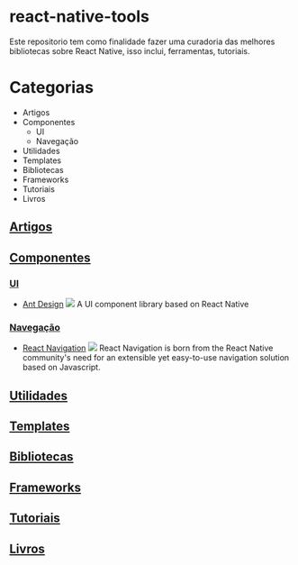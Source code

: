 # react-native-tools
Este repositorio tem como finalidade fazer uma curadoria das melhores bibliotecas sobre React Native, isso inclui, ferramentas, tutoriais.

# Categorias
  - Artigos
  - Componentes
    - UI
    - Navegação
  - Utilidades
  - Templates
  - Bibliotecas
  - Frameworks
  - Tutoriais
  - Livros
  
## [Artigos](#artigos)

## [Componentes](#componentes)

### [UI](#ui)
  - [Ant Design](https://mobile.ant.design/) ![](https://img.shields.io/github/stars/ant-design/ant-design-mobile-rn.svg?style=social) A UI component library based on React Native
  
### [Navegação](#navegação)
  - [React Navigation](https://reactnavigation.org/en/) ![](https://img.shields.io/github/stars/react-navigation/react-navigation.svg?style=social) React Navigation is born from the React Native community's need for an extensible yet easy-to-use navigation solution based on Javascript.

## [Utilidades](#utilidades)

## [Templates](#templates)

## [Bibliotecas](#bibliotecas)

## [Frameworks](#frameworks)

## [Tutoriais](#tutoriais)

## [Livros](#livros)
